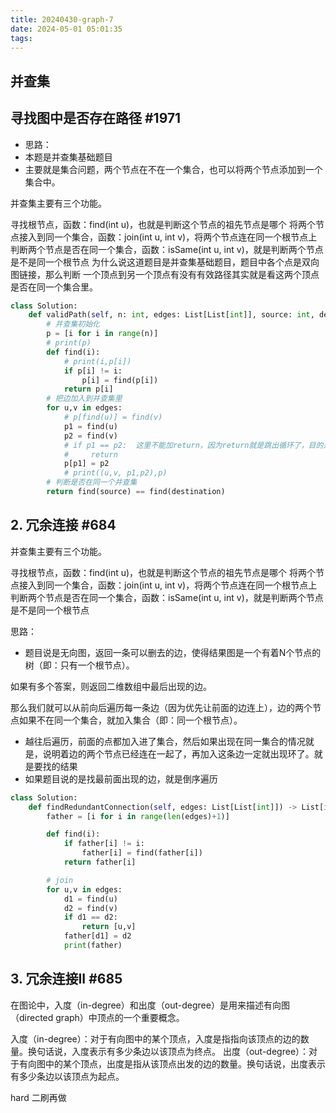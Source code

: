 ```yaml
---
title: 20240430-graph-7
date: 2024-05-01 05:01:35
tags:
---
```


## 并查集

## 寻找图中是否存在路径 #1971

- 思路：
- 本题是并查集基础题目
- 主要就是集合问题，两个节点在不在一个集合，也可以将两个节点添加到一个集合中。

并查集主要有三个功能。

寻找根节点，函数：find(int u)，也就是判断这个节点的祖先节点是哪个
将两个节点接入到同一个集合，函数：join(int u, int v)，将两个节点连在同一个根节点上
判断两个节点是否在同一个集合，函数：isSame(int u, int v)，就是判断两个节点是不是同一个根节点
为什么说这道题目是并查集基础题目，题目中各个点是双向图链接，那么判断 一个顶点到另一个顶点有没有有效路径其实就是看这两个顶点是否在同一个集合里。

```python
class Solution:
    def validPath(self, n: int, edges: List[List[int]], source: int, destination: int) -> bool:
        # 并查集初始化
        p = [i for i in range(n)]
        # print(p)
        def find(i):
            # print(i,p[i])
            if p[i] != i:
                p[i] = find(p[i])
            return p[i]
        # 把边加入到并查集里
        for u,v in edges:
            # p[find(u)] = find(v)
            p1 = find(u)
            p2 = find(v)
            # if p1 == p2:  这里不能加return，因为return就是跳出循环了，目的是把每一个边都加进去
            #     return
            p[p1] = p2
            # print((u,v, p1,p2),p)
        # 判断是否在同一个并查集
        return find(source) == find(destination)
```

## 2. 冗余连接 #684
并查集主要有三个功能。

寻找根节点，函数：find(int u)，也就是判断这个节点的祖先节点是哪个
将两个节点接入到同一个集合，函数：join(int u, int v)，将两个节点连在同一个根节点上
判断两个节点是否在同一个集合，函数：isSame(int u, int v)，就是判断两个节点是不是同一个根节点

思路：
- 题目说是无向图，返回一条可以删去的边，使得结果图是一个有着N个节点的树（即：只有一个根节点）。

如果有多个答案，则返回二维数组中最后出现的边。

那么我们就可以从前向后遍历每一条边（因为优先让前面的边连上），边的两个节点如果不在同一个集合，就加入集合（即：同一个根节点）。

- 越往后遍历，前面的点都加入进了集合，然后如果出现在同一集合的情况就是，说明着边的两个节点已经连在一起了，再加入这条边一定就出现环了。就是要找的结果
- 如果题目说的是找最前面出现的边，就是倒序遍历


```python
class Solution:
    def findRedundantConnection(self, edges: List[List[int]]) -> List[int]:
        father = [i for i in range(len(edges)+1)]

        def find(i):
            if father[i] != i:
                father[i] = find(father[i])
            return father[i]

        # join
        for u,v in edges:
            d1 = find(u)
            d2 = find(v)
            if d1 == d2:
                return [u,v]
            father[d1] = d2
            print(father)
```

## 3. 冗余连接II #685

在图论中，入度（in-degree）和出度（out-degree）是用来描述有向图（directed graph）中顶点的一个重要概念。

入度（in-degree）：对于有向图中的某个顶点，入度是指指向该顶点的边的数量。换句话说，入度表示有多少条边以该顶点为终点。
出度（out-degree）：对于有向图中的某个顶点，出度是指从该顶点出发的边的数量。换句话说，出度表示有多少条边以该顶点为起点。

hard 二刷再做